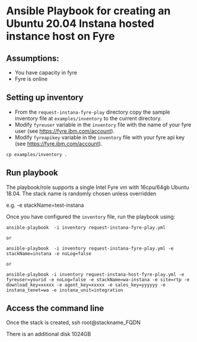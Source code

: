 # Ansible Playbook for creating an Ubuntu 20.04 Instana hosted instance host on Fyre

## Assumptions:

 - You have capacity in fyre
 - Fyre is online

## Setting up inventory

- From the `request-instana-fyre-play` directory copy the sample inventory file at `examples/inventory` to the  current directory.
- Modify `fyreuser` variable in the `inventory` file with the name of your fyre user (see https://fyre.ibm.com/account).
- Modify `fyreapikey` variable in the `inventory` file  with your fyre api key (see https://fyre.ibm.com/account).

```
cp examples/inventory .
```

## Run playbook

The playbook/role supports a single Intel Fyre vm with 16cpu/64gb Ubuntu 18.04.  The stack name is randomly chosen unless overridden

e.g. -e stackName=test-instana


Once you have configured the `inventory` file, run the playbook using:

```
ansible-playbook  -i inventory request-instana-fyre-play.yml 

or

ansible-playbook  -i inventory request-instana-fyre-play.yml -e stackName=instana -e noLog=false 

or

ansible-playbook -i inventory request-instana-host-fyre-play.yml -e fyreuser=yourid -e noLog=false -e stackName=wa-instana -e site=rtp -e download_key=xxxxx -e agent_key=xxxxx -e sales_key=yyyyyy -e instana_tenet=wa -e instana_unit=integration
```

## Access the command line

Once the stack is created, ssh root@stackname_FQDN 

There is an additional disk 1024GB 
